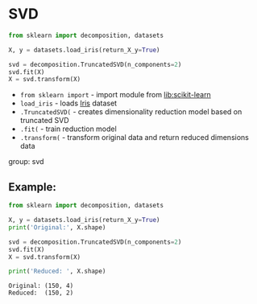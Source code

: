 # SVD

```python
from sklearn import decomposition, datasets

X, y = datasets.load_iris(return_X_y=True)

svd = decomposition.TruncatedSVD(n_components=2)
svd.fit(X)
X = svd.transform(X)
```

- `from sklearn import` - import module from [lib:scikit-learn](https://onelinerhub.com/python-scikit-learn/how-to-install-scikit-learn-using-pip)
- `load_iris` - loads [Iris](https://scikit-learn.org/stable/auto_examples/datasets/plot_iris_dataset.html) dataset
- `.TruncatedSVD(` - creates dimensionality reduction model based on truncated SVD
- `.fit(` - train reduction model
- `.transform(` - transform original data and return reduced dimensions data

group: svd

## Example: 
```python
from sklearn import decomposition, datasets

X, y = datasets.load_iris(return_X_y=True)
print('Original:', X.shape)

svd = decomposition.TruncatedSVD(n_components=2)
svd.fit(X)
X = svd.transform(X)

print('Reduced: ', X.shape)
```
```
Original: (150, 4)
Reduced:  (150, 2)

```

